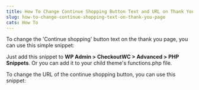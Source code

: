 ```yaml
---
title: How To Change Continue Shopping Button Text and URL on Thank You Page
slug: how-to-change-continue-shopping-text-on-thank-you-page
cats: How To
---
```



  <p>
    To change the 'Continue shopping' button text on the thank you page, you can use this simple snippet: 
    <script src="https://gist.github.com/clifgriffin/9611176378e84618970874481e371af5.js" type="text/javascript"></script>
  </p>
  <p>
    Just add this snippet to <strong>WP Admin &gt; CheckoutWC &gt; Advanced &gt; PHP Snippets</strong>. Or you can add it to your child theme's functions.php file.
  </p>
  <p>
    To change the URL of the continue shopping button, you can use this snippet:
  </p>
  <p>
    <script src="https://gist.github.com/clifgriffin/0844958fb81ccb869faccdd69fc435e7.js" type="text/javascript"></script>
  </p>
